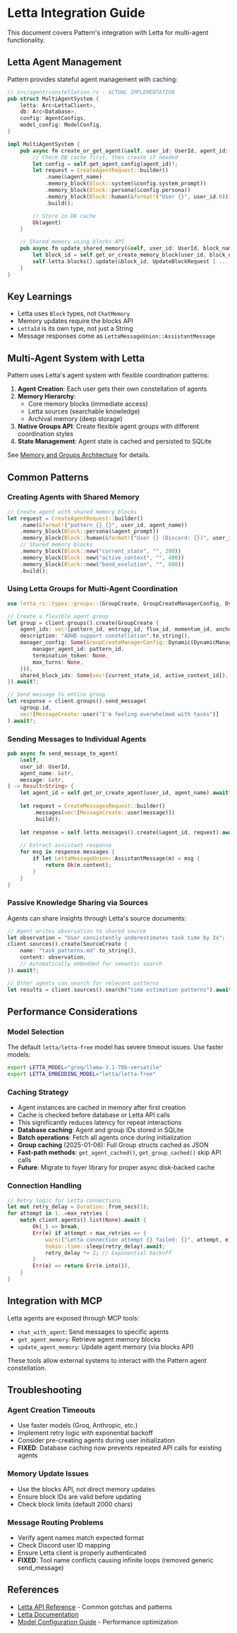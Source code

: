 # Letta Integration Guide

This document covers Pattern's integration with Letta for multi-agent functionality.

## Letta Agent Management

Pattern provides stateful agent management with caching:

```rust
// src/agent/constellation.rs - ACTUAL IMPLEMENTATION
pub struct MultiAgentSystem {
    letta: Arc<LettaClient>,
    db: Arc<Database>,
    config: AgentConfigs,
    model_config: ModelConfig,
}

impl MultiAgentSystem {
    pub async fn create_or_get_agent(&self, user_id: UserId, agent_id: AgentId) -> Result<Agent> {
        // Check DB cache first, then create if needed
        let config = self.get_agent_config(agent_id)?;
        let request = CreateAgentRequest::builder()
            .name(&agent_name)
            .memory_block(Block::system(&config.system_prompt))
            .memory_block(Block::persona(&config.persona))
            .memory_block(Block::human(&format!("User {}", user_id.0)))
            .build();

        // Store in DB cache
        Ok(agent)
    }

    // Shared memory using blocks API
    pub async fn update_shared_memory(&self, user_id: UserId, block_name: &str, content: &str) -> Result<()> {
        let block_id = self.get_or_create_memory_block(user_id, block_name).await?;
        self.letta.blocks().update(&block_id, UpdateBlockRequest { ... }).await?;
    }
}
```

## Key Learnings

- Letta uses `Block` types, not `ChatMemory`
- Memory updates require the blocks API
- `LettaId` is its own type, not just a String
- Message responses come as `LettaMessageUnion::AssistantMessage`

## Multi-Agent System with Letta

Pattern uses Letta's agent system with flexible coordination patterns:

1. **Agent Creation**: Each user gets their own constellation of agents
2. **Memory Hierarchy**: 
   - Core memory blocks (immediate access)
   - Letta sources (searchable knowledge)
   - Archival memory (deep storage)
3. **Native Groups API**: Create flexible agent groups with different coordination styles
4. **State Management**: Agent state is cached and persisted to SQLite

See [Memory and Groups Architecture](../architecture/MEMORY_AND_GROUPS.md) for details.

## Common Patterns

### Creating Agents with Shared Memory

```rust
// Create agent with shared memory blocks
let request = CreateAgentRequest::builder()
    .name(&format!("pattern_{}_{}", user_id, agent_name))
    .memory_block(Block::persona(&agent_prompt))
    .memory_block(Block::human(&format!("User {} (Discord: {})", user_id, discord_username)))
    // Shared memory blocks
    .memory_block(Block::new("current_state", "", 200))
    .memory_block(Block::new("active_context", "", 400))
    .memory_block(Block::new("bond_evolution", "", 600))
    .build();
```

### Using Letta Groups for Multi-Agent Coordination

```rust
use letta_rs::types::groups::{GroupCreate, GroupCreateManagerConfig, DynamicManager};

// Create a flexible agent group
let group = client.groups().create(GroupCreate {
    agent_ids: vec![pattern_id, entropy_id, flux_id, momentum_id, anchor_id, archive_id],
    description: "ADHD support constellation".to_string(),
    manager_config: Some(GroupCreateManagerConfig::Dynamic(DynamicManager {
        manager_agent_id: pattern_id,
        termination_token: None,
        max_turns: None,
    })),
    shared_block_ids: Some(vec![current_state_id, active_context_id]),
}).await?;

// Send message to entire group
let response = client.groups().send_message(
    &group.id,
    vec![MessageCreate::user("I'm feeling overwhelmed with tasks")]
).await?;
```

### Sending Messages to Individual Agents

```rust
pub async fn send_message_to_agent(
    &self,
    user_id: UserId,
    agent_name: &str,
    message: &str,
) -> Result<String> {
    let agent_id = self.get_or_create_agent(user_id, agent_name).await?;
    
    let request = CreateMessagesRequest::builder()
        .messages(vec![MessageCreate::user(message)])
        .build();
        
    let response = self.letta.messages().create(&agent_id, request).await?;
    
    // Extract assistant response
    for msg in response.messages {
        if let LettaMessageUnion::AssistantMessage(m) = msg {
            return Ok(m.content);
        }
    }
}
```

### Passive Knowledge Sharing via Sources

Agents can share insights through Letta's source documents:

```rust
// Agent writes observation to shared source
let observation = "User consistently underestimates task time by 3x";
client.sources().create(SourceCreate {
    name: "task_patterns.md".to_string(),
    content: observation,
    // Automatically embedded for semantic search
}).await?;

// Other agents can search for relevant patterns
let results = client.sources().search("time estimation patterns").await?;
```

## Performance Considerations

### Model Selection

The default `letta/letta-free` model has severe timeout issues. Use faster models:

```bash
export LETTA_MODEL="groq/llama-3.1-70b-versatile"
export LETTA_EMBEDDING_MODEL="letta/letta-free"
```

### Caching Strategy

- Agent instances are cached in memory after first creation
- Cache is checked before database or Letta API calls
- This significantly reduces latency for repeat interactions
- **Database caching**: Agent and group IDs stored in SQLite
- **Batch operations**: Fetch all agents once during initialization
- **Group caching** (2025-01-06): Full Group structs cached as JSON
- **Fast-path methods**: `get_agent_cached()`, `get_group_cached()` skip API calls
- **Future**: Migrate to foyer library for proper async disk-backed cache

### Connection Handling

```rust
// Retry logic for Letta connections
let mut retry_delay = Duration::from_secs(1);
for attempt in 1..=max_retries {
    match client.agents().list(None).await {
        Ok(_) => break,
        Err(e) if attempt < max_retries => {
            warn!("Letta connection attempt {} failed: {}", attempt, e);
            tokio::time::sleep(retry_delay).await;
            retry_delay *= 2; // Exponential backoff
        }
        Err(e) => return Err(e.into()),
    }
}
```

## Integration with MCP

Letta agents are exposed through MCP tools:

- `chat_with_agent`: Send messages to specific agents
- `get_agent_memory`: Retrieve agent memory blocks
- `update_agent_memory`: Update agent memory (via blocks API)

These tools allow external systems to interact with the Pattern agent constellation.

## Troubleshooting

### Agent Creation Timeouts
- Use faster models (Groq, Anthropic, etc.)
- Implement retry logic with exponential backoff
- Consider pre-creating agents during user initialization
- **FIXED**: Database caching now prevents repeated API calls for existing agents

### Memory Update Issues
- Use the blocks API, not direct memory updates
- Ensure block IDs are valid before updating
- Check block limits (default 2000 chars)

### Message Routing Problems
- Verify agent names match expected format
- Check Discord user ID mapping
- Ensure Letta client is properly authenticated
- **FIXED**: Tool name conflicts causing infinite loops (removed generic send_message)

## References

- [Letta API Reference](../api/LETTA_API_REFERENCE.md) - Common gotchas and patterns
- [Letta Documentation](https://docs.letta.com/)
- [Model Configuration Guide](../../LETTA_MODEL_CONFIG.md) - Performance optimization